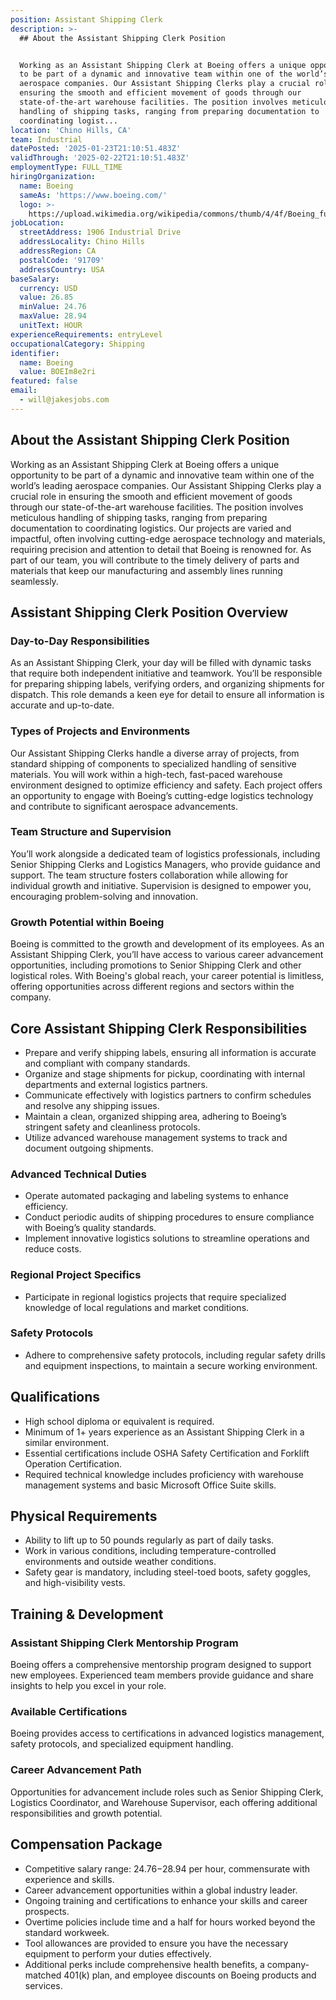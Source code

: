 ```yaml
---
position: Assistant Shipping Clerk
description: >-
  ## About the Assistant Shipping Clerk Position


  Working as an Assistant Shipping Clerk at Boeing offers a unique opportunity
  to be part of a dynamic and innovative team within one of the world’s leading
  aerospace companies. Our Assistant Shipping Clerks play a crucial role in
  ensuring the smooth and efficient movement of goods through our
  state-of-the-art warehouse facilities. The position involves meticulous
  handling of shipping tasks, ranging from preparing documentation to
  coordinating logist...
location: 'Chino Hills, CA'
team: Industrial
datePosted: '2025-01-23T21:10:51.483Z'
validThrough: '2025-02-22T21:10:51.483Z'
employmentType: FULL_TIME
hiringOrganization:
  name: Boeing
  sameAs: 'https://www.boeing.com/'
  logo: >-
    https://upload.wikimedia.org/wikipedia/commons/thumb/4/4f/Boeing_full_logo.svg/2560px-Boeing_full_logo.svg.png
jobLocation:
  streetAddress: 1906 Industrial Drive
  addressLocality: Chino Hills
  addressRegion: CA
  postalCode: '91709'
  addressCountry: USA
baseSalary:
  currency: USD
  value: 26.85
  minValue: 24.76
  maxValue: 28.94
  unitText: HOUR
experienceRequirements: entryLevel
occupationalCategory: Shipping
identifier:
  name: Boeing
  value: BOEIm8e2ri
featured: false
email:
  - will@jakesjobs.com
---
```




## About the Assistant Shipping Clerk Position

Working as an Assistant Shipping Clerk at Boeing offers a unique opportunity to be part of a dynamic and innovative team within one of the world’s leading aerospace companies. Our Assistant Shipping Clerks play a crucial role in ensuring the smooth and efficient movement of goods through our state-of-the-art warehouse facilities. The position involves meticulous handling of shipping tasks, ranging from preparing documentation to coordinating logistics. Our projects are varied and impactful, often involving cutting-edge aerospace technology and materials, requiring precision and attention to detail that Boeing is renowned for. As part of our team, you will contribute to the timely delivery of parts and materials that keep our manufacturing and assembly lines running seamlessly.

## Assistant Shipping Clerk Position Overview

### Day-to-Day Responsibilities

As an Assistant Shipping Clerk, your day will be filled with dynamic tasks that require both independent initiative and teamwork. You’ll be responsible for preparing shipping labels, verifying orders, and organizing shipments for dispatch. This role demands a keen eye for detail to ensure all information is accurate and up-to-date.

### Types of Projects and Environments

Our Assistant Shipping Clerks handle a diverse array of projects, from standard shipping of components to specialized handling of sensitive materials. You will work within a high-tech, fast-paced warehouse environment designed to optimize efficiency and safety. Each project offers an opportunity to engage with Boeing’s cutting-edge logistics technology and contribute to significant aerospace advancements.

### Team Structure and Supervision

You’ll work alongside a dedicated team of logistics professionals, including Senior Shipping Clerks and Logistics Managers, who provide guidance and support. The team structure fosters collaboration while allowing for individual growth and initiative. Supervision is designed to empower you, encouraging problem-solving and innovation.

### Growth Potential within Boeing

Boeing is committed to the growth and development of its employees. As an Assistant Shipping Clerk, you’ll have access to various career advancement opportunities, including promotions to Senior Shipping Clerk and other logistical roles. With Boeing's global reach, your career potential is limitless, offering opportunities across different regions and sectors within the company.

## Core Assistant Shipping Clerk Responsibilities

- Prepare and verify shipping labels, ensuring all information is accurate and compliant with company standards.
- Organize and stage shipments for pickup, coordinating with internal departments and external logistics partners.
- Communicate effectively with logistics partners to confirm schedules and resolve any shipping issues.
- Maintain a clean, organized shipping area, adhering to Boeing’s stringent safety and cleanliness protocols.
- Utilize advanced warehouse management systems to track and document outgoing shipments.
  
### Advanced Technical Duties

- Operate automated packaging and labeling systems to enhance efficiency.
- Conduct periodic audits of shipping procedures to ensure compliance with Boeing’s quality standards.
- Implement innovative logistics solutions to streamline operations and reduce costs.
  
### Regional Project Specifics

- Participate in regional logistics projects that require specialized knowledge of local regulations and market conditions.
  
### Safety Protocols

- Adhere to comprehensive safety protocols, including regular safety drills and equipment inspections, to maintain a secure working environment.

## Qualifications

- High school diploma or equivalent is required.
- Minimum of 1+ years experience as an Assistant Shipping Clerk in a similar environment.
- Essential certifications include OSHA Safety Certification and Forklift Operation Certification.
- Required technical knowledge includes proficiency with warehouse management systems and basic Microsoft Office Suite skills.

## Physical Requirements

- Ability to lift up to 50 pounds regularly as part of daily tasks.
- Work in various conditions, including temperature-controlled environments and outside weather conditions.
- Safety gear is mandatory, including steel-toed boots, safety goggles, and high-visibility vests.

## Training & Development

### Assistant Shipping Clerk Mentorship Program

Boeing offers a comprehensive mentorship program designed to support new employees. Experienced team members provide guidance and share insights to help you excel in your role.

### Available Certifications

Boeing provides access to certifications in advanced logistics management, safety protocols, and specialized equipment handling.

### Career Advancement Path

Opportunities for advancement include roles such as Senior Shipping Clerk, Logistics Coordinator, and Warehouse Supervisor, each offering additional responsibilities and growth potential.

## Compensation Package

- Competitive salary range: $24.76-$28.94 per hour, commensurate with experience and skills.
- Career advancement opportunities within a global industry leader.
- Ongoing training and certifications to enhance your skills and career prospects.
- Overtime policies include time and a half for hours worked beyond the standard workweek.
- Tool allowances are provided to ensure you have the necessary equipment to perform your duties effectively.
- Additional perks include comprehensive health benefits, a company-matched 401(k) plan, and employee discounts on Boeing products and services.

